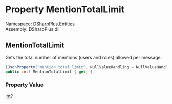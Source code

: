 # Property MentionTotalLimit

Namespace: [DSharpPlus.Entities](DSharpPlus.Entities.md)  
Assembly: DSharpPlus.dll

## <a id="DSharpPlus_Entities_DiscordRuleTriggerMetadata_MentionTotalLimit"></a>MentionTotalLimit

Gets the total number of mentions (users and roles) allowed per message.

```csharp
[JsonProperty("mention_total_limit", NullValueHandling = NullValueHandling.Ignore)]
public int? MentionTotalLimit { get; }
```

### Property Value

[int](https://learn.microsoft.com/dotnet/api/system.int32)?

